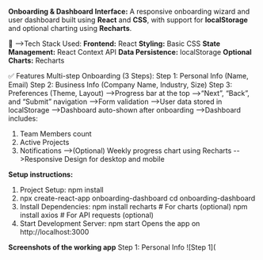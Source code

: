 **Onboarding & Dashboard Interface:**
A responsive onboarding wizard and user dashboard built using **React** and **CSS**, with support for **localStorage** and optional charting using **Recharts**.

🚀 -->Tech Stack Used:
**Frontend:** React
**Styling:** Basic CSS
**State Management:** React Context API
**Data Persistence:** localStorage
**Optional Charts:** Recharts

✅ Features
Multi-step Onboarding (3 Steps):
Step 1: Personal Info (Name, Email)
Step 2: Business Info (Company Name, Industry, Size)
Step 3: Preferences (Theme, Layout)
-->Progress bar at the top
-->“Next”, “Back”, and “Submit” navigation
-->Form validation
-->User data stored in localStorage
-->Dashboard auto-shown after onboarding
-->Dashboard includes:
   1) Team Members count
   2) Active Projects
   3) Notifications
-->(Optional) Weekly progress chart using Recharts
-->Responsive Design for desktop and mobile

**Setup instructions:**
1) Project Setup:
       npm install  
2) npx create-react-app onboarding-dashboard
   cd onboarding-dashboard
3) Install Dependencies:
       npm install recharts  # For charts (optional)
       npm install axios   # For API requests (optional)
4)  Start Development Server:
      npm start
      Opens the app on http://localhost:3000



**Screenshots of the working app**
Step 1: Personal Info 
![Step 1](




  



     

